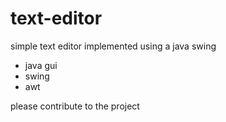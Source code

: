 # text-editor
simple text editor implemented using a java swing 
- java gui
- swing
- awt

please contribute  to the project 
